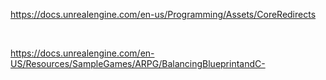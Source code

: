 <https://docs.unrealengine.com/en-us/Programming/Assets/CoreRedirects>

 

<https://docs.unrealengine.com/en-US/Resources/SampleGames/ARPG/BalancingBlueprintandC->
